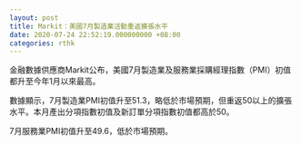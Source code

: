```yaml
---
layout: post
title: Markit：美國7月製造業活動重返擴張水平
date: 2020-07-24 22:52:19.000000000 +08:00
categories: rthk
---
```


金融數據供應商Markit公布，美國7月製造業及服務業採購經理指數（PMI）初值都升至今年1月以來最高。

數據顯示，7月製造業PMI初值升至51.3，略低於市場預期，但重返50以上的擴張水平。本月產出分項指數初值及新訂單分項指數初值都高於50。

7月服務業PMI初值升至49.6，低於市場預期。
